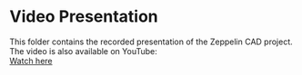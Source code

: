 # Video Presentation

This folder contains the recorded presentation of the Zeppelin CAD project.  
The video is also available on YouTube:  
[Watch here](https://youtu.be/zmH3zRnvlFg)

